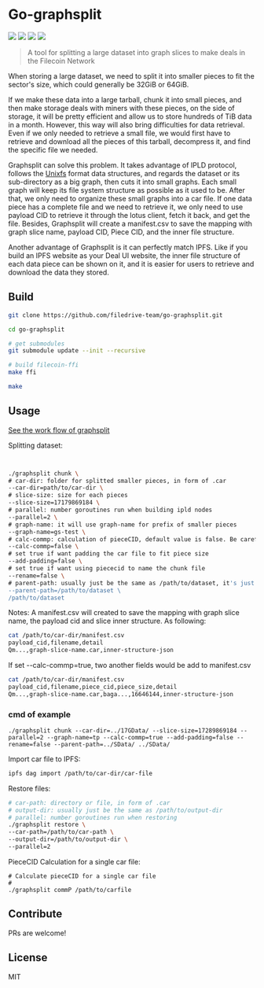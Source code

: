 Go-graphsplit
==================
[![](https://img.shields.io/github/go-mod/go-version/filedrive-team/go-graphsplit)]()
[![](https://goreportcard.com/badge/github.com/filedrive-team/go-graphsplit)](https://goreportcard.com/report/github.com/filedrive-team/go-graphsplit)
[![](https://github.com/filedrive-team/go-graphsplit/actions/workflows/go.yml/badge.svg)]()
[![](https://img.shields.io/github/license/filedrive-team/go-graphsplit)](https://github.com/filedrive-team/go-graphsplit/blob/main/LICENSE)

> A tool for splitting a large dataset into graph slices to make deals in the Filecoin Network


When storing a large dataset, we need to split it into smaller pieces to fit the sector's size, which could generally be 32GiB or 64GiB.

If we make these data into a large tarball, chunk it into small pieces, and then make storage deals with miners with these pieces, on the side of storage, it will be pretty efficient and allow us to store hundreds of TiB data in a month. However, this way will also bring difficulties for data retrieval. Even if we only needed to retrieve a small file, we would first have to retrieve and download all the pieces of this tarball, decompress it, and find the specific file we needed.

Graphsplit can solve this problem. It takes advantage of IPLD protocol, follows the [Unixfs](https://github.com/ipfs/go-unixfs) format data structures, and regards the dataset or its sub-directory as a big graph, then cuts it into small graphs. Each small graph will keep its file system structure as possible as it used to be. After that, we only need to organize these small graphs into a car file. If one data piece has a complete file and we need to retrieve it, we only need to use payload CID to retrieve it through the lotus client, fetch it back, and get the file. Besides, Graphsplit will create a manifest.csv to save the mapping with graph slice name, payload CID, Piece CID, and the inner file structure.

Another advantage of Graphsplit is it can perfectly match IPFS. Like if you build an IPFS website as your Deal UI website, the inner file structure of each data piece can be shown on it, and it is easier for users to retrieve and download the data they stored.


## Build
```sh
git clone https://github.com/filedrive-team/go-graphsplit.git

cd go-graphsplit

# get submodules
git submodule update --init --recursive

# build filecoin-ffi
make ffi

make
```

## Usage

[See the work flow of graphsplit](doc/README.md)

Splitting dataset:
```sh


./graphsplit chunk \
# car-dir: folder for splitted smaller pieces, in form of .car
--car-dir=path/to/car-dir \
# slice-size: size for each pieces
--slice-size=17179869184 \
# parallel: number goroutines run when building ipld nodes
--parallel=2 \
# graph-name: it will use graph-name for prefix of smaller pieces
--graph-name=gs-test \
# calc-commp: calculation of pieceCID, default value is false. Be careful, a lot of cpu, memory and time would be consumed if slice size is very large.
--calc-commp=false \
# set true if want padding the car file to fit piece size
--add-padding=false \
# set true if want using piececid to name the chunk file
--rename=false \
# parent-path: usually just be the same as /path/to/dataset, it's just a method to figure out relative path when building IPLD graph
--parent-path=/path/to/dataset \
/path/to/dataset
```
Notes: A manifest.csv will created to save the mapping with graph slice name, the payload cid and slice inner structure. As following:
```sh
cat /path/to/car-dir/manifest.csv
payload_cid,filename,detail
Qm...,graph-slice-name.car,inner-structure-json
```
If set --calc-commp=true, two another fields would be add to manifest.csv
```sh
cat /path/to/car-dir/manifest.csv
payload_cid,filename,piece_cid,piece_size,detail
Qm...,graph-slice-name.car,baga...,16646144,inner-structure-json
```
### cmd of example  
```
./graphsplit chunk --car-dir=../17GData/ --slice-size=17289869184 --parallel=2 --graph-name=tp --calc-commp=true --add-padding=false --rename=false --parent-path=../SData/ ../SData/
```

Import car file to IPFS: 
```sh
ipfs dag import /path/to/car-dir/car-file
```

Restore files:
```sh
# car-path: directory or file, in form of .car
# output-dir: usually just be the same as /path/to/output-dir
# parallel: number goroutines run when restoring
./graphsplit restore \
--car-path=/path/to/car-path \
--output-dir=/path/to/output-dir \
--parallel=2
```

PieceCID Calculation for a single car file:


```shell
# Calculate pieceCID for a single car file
# 
./graphsplit commP /path/to/carfile
```

## Contribute

PRs are welcome!


## License

MIT

